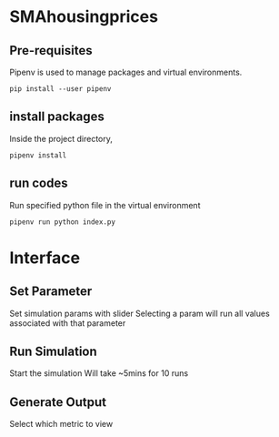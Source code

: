 # SMAhousingprices

## Pre-requisites

Pipenv is used to manage packages and virtual environments.

    pip install --user pipenv

## install packages

Inside the project directory,

    pipenv install

## run codes

Run specified python file in the virtual environment

    pipenv run python index.py

# Interface

## Set Parameter

Set simulation params with slider
Selecting a param will run all values associated with that parameter

## Run Simulation

Start the simulation
Will take ~5mins for 10 runs

## Generate Output

Select which metric to view
